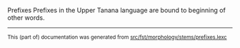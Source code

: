 Prefixes
Prefixes in the Upper Tanana language are bound to beginning of other words.

* * *

<small>This (part of) documentation was generated from [src/fst/morphology/stems/prefixes.lexc](https://github.com/giellalt/lang-tau/blob/main/src/fst/morphology/stems/prefixes.lexc)</small>
